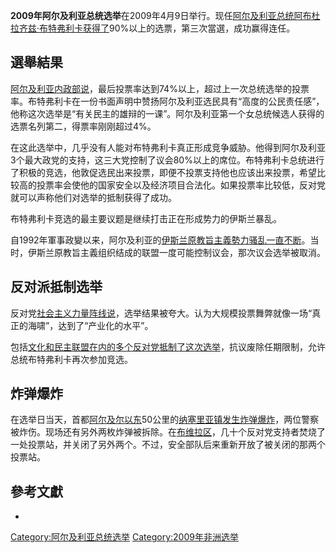 **2009年阿尔及利亚总统选举**在2009年4月9日举行。现任[阿尔及利亚总统](../Page/阿尔及利亚总统.md "wikilink")[阿布杜拉齐兹·布特弗利卡获得了](https://zh.wikipedia.org/wiki/阿布杜拉齐兹·布特弗利卡 "wikilink")90%以上的选票，第三次當選，成功赢得连任。

## 選舉結果

[阿尔及利亚内政部说](https://zh.wikipedia.org/wiki/阿尔及利亚内政部 "wikilink")，最后投票率达到74%以上，超过上一次总统选举的投票率。布特弗利卡在一份书面声明中赞扬阿尔及利亚选民具有“高度的公民责任感”，他称这次选举是“有关民主的雄辩的一课”。阿尔及利亚第一个女总统候选人获得的选票名列第二，得票率刚刚超过4%。

在这此选举中，几乎没有人能对布特弗利卡真正形成竞争威胁。他得到阿尔及利亚3个最大政党的支持，这三大党控制了议会80%以上的席位。布特弗利卡总统进行了积极的竞选，他敦促选民出来投票，即便不投票支持他也应该出来投票，希望比较高的投票率会使他的国家安全以及经济项目合法化。如果投票率比较低，反对党就可以声称他们对选举的抵制获得了成功。

布特弗利卡竞选的最主要议题是继续打击正在形成势力的伊斯兰暴乱。

自1992年軍事政變以来，阿尔及利亚的[伊斯兰原教旨主義勢力骚乱一直不断](https://zh.wikipedia.org/wiki/伊斯兰原教旨主義 "wikilink")。当时，伊斯兰原教旨主義组织结成的联盟一度可能控制议会，那次议会选举被取消。

## 反对派抵制选举

反对党[社会主义力量阵线说](https://zh.wikipedia.org/wiki/社会主义力量阵线 "wikilink")，选举结果被夸大。认为大规模投票舞弊就像一场“真正的海啸”，达到了“产业化的水平”。

包括[文化和民主联盟在内的多个反对党抵制了这次选举](https://zh.wikipedia.org/wiki/文化和民主联盟 "wikilink")，抗议废除任期限制，允许总统布特弗利卡再次参加竞选。

## 炸弹爆炸

在选举日当天，首都[阿尔及尔以东](https://zh.wikipedia.org/wiki/阿尔及尔 "wikilink")50公里的[纳塞里亚镇发生炸弹爆炸](https://zh.wikipedia.org/wiki/纳塞里亚镇 "wikilink")，两位警察被炸伤。现场还有另外两枚炸弹被拆除。在[布维拉区](https://zh.wikipedia.org/wiki/布维拉区 "wikilink")，几十个反对党支持者焚烧了一处投票站，并关闭了另外两个。不过，安全部队后来重新开放了被关闭的那两个投票站。

## 參考文獻

<div class="references-small">

  -

</div>

[Category:阿尔及利亚总统选举](https://zh.wikipedia.org/wiki/Category:阿尔及利亚总统选举 "wikilink")
[Category:2009年非洲选举](https://zh.wikipedia.org/wiki/Category:2009年非洲选举 "wikilink")